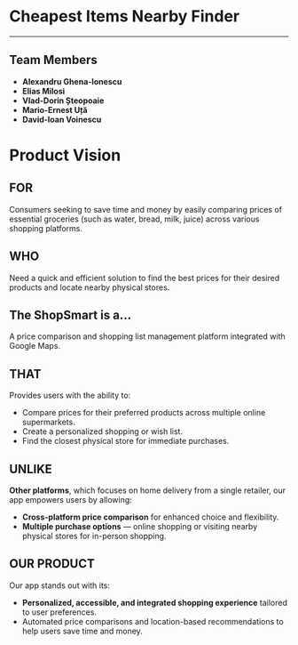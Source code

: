 # **Cheapest Items Nearby Finder**

---

## **Team Members**

- **Alexandru Ghena-Ionescu**
- **Elias Milosi**
- **Vlad-Dorin Șteopoaie**
- **Mario-Ernest Uță**
- **David-Ioan Voinescu**

# Product Vision

## FOR
Consumers seeking to save time and money by easily comparing prices of essential groceries (such as water, bread, milk, juice) across various shopping platforms.

## WHO
Need a quick and efficient solution to find the best prices for their desired products and locate nearby physical stores.

## The **ShopSmart** is a...
A price comparison and shopping list management platform integrated with Google Maps.


## THAT
Provides users with the ability to:
- Compare prices for their preferred products across multiple online supermarkets.
- Create a personalized shopping or wish list.
- Find the closest physical store for immediate purchases.

## UNLIKE
**Other platforms**, which focuses on home delivery from a single retailer, our app empowers users by allowing:
- **Cross-platform price comparison** for enhanced choice and flexibility.
- **Multiple purchase options** — online shopping or visiting nearby physical stores for in-person shopping.

## OUR PRODUCT
Our app stands out with its:
- **Personalized, accessible, and integrated shopping experience** tailored to user preferences.
- Automated price comparisons and location-based recommendations to help users save time and money.

